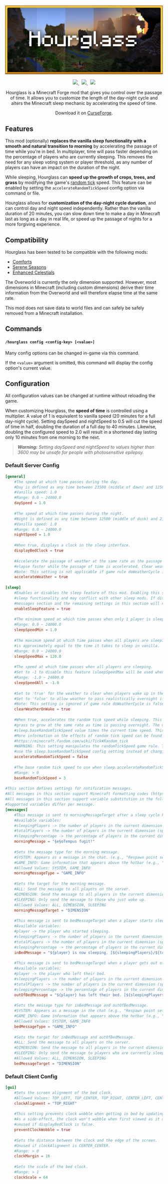 <p align="center">
	<a href="https://www.curseforge.com/minecraft/mc-mods/hourglass/files">
		<img src="media/logo-wide-588x256.png" alt="Hourglass Logo" width="550">
	</a>
</p>

<p align="center">
</p>

<p align="center">
	<a href="https://www.curseforge.com/minecraft/mc-mods/hourglass">
		<img src="http://cf.way2muchnoise.eu/versions/hourglass.svg">
	</a>
	&nbsp;
	<a href="LICENSE">
		<img src="https://img.shields.io/github/license/DuckyCrayfish/hourglass?color=blue">
	</a>
	&nbsp;
	<a href="https://www.curseforge.com/minecraft/mc-mods/hourglass">
		<img src="http://cf.way2muchnoise.eu/full_hourglass_downloads.svg">
	</a>
</p>

<p align="center">
	Hourglass is a Minecraft Forge mod that gives you control over the passage of time. It allows you to
	customize the length of the day-night cycle and alters the Minecraft sleep mechanic by accelerating
	the speed of time.
</p>

<p align="center">
Download it on <a href="https://www.curseforge.com/minecraft/mc-mods/hourglass">CurseForge</a>.
</p>

## Features

This mod (optionally) **replaces the vanilla sleep functionality with a smooth and natural transition
to morning** by accelerating the passage of time while you're in bed. In multiplayer, time will pass
faster depending on the percentage of players who are currently sleeping. This removes the need for
any sleep voting system or player threshold, as any number of players can have an impact on the
duration of the night.

While sleeping, Hourglass can **speed up the growth of crops, trees, and grass** by modifying the
game's [random tick](https://minecraft.fandom.com/wiki/Tick#Random_tick) speed. This feature can be
enabled by setting the `accelerateRandomTickSpeed` config option via command or file.

Hourglass allows for **customization of the day-night cycle duration**, and can control day and night
speed independently. Rather than the vanilla duration of 20 minutes, you can slow down time to make
a day in Minecraft last as long as a day in real life, or speed up the passage of nights for a more
forgiving experience.

## Compatibility

Hourglass has been tested to be compatible with the following mods:

* [Comforts](https://www.curseforge.com/minecraft/mc-mods/comforts)
* [Serene Seasons](https://www.curseforge.com/minecraft/mc-mods/serene-seasons)
* [Enhanced Celestials](https://www.curseforge.com/minecraft/mc-mods/enhanced-celestials)

The Overworld is currently the only dimension supported. However, most dimensions in Minecraft
(including custom dimensions) derive their time information from the Overworld and will therefore
elapse time at the same rate.

This mod does not save data to world files and can safely be safely removed from a Minecraft
installation.

## Commands

#### `/hourglass config <config-key> [<value>]`

Many config options can be changed in-game via this command.

If the `<value>` argument is omitted, this command will display the config option's current value.

## Configuration

All configuration values can be changed at runtime without reloading the game.

When customizing Hourglass, the **speed of time** is controlled using a multiplier. A value of 1 is equivalent
to vanilla speed (20 minutes for a full day-night cycle). Setting daySpeed and nightSpeed to 0.5
will cut the speed of time in half, doubling the duration of a full day to 40 minutes. Likewise,
doubling the configured speed to 2.0 will result in a shortened day lasting only 10 minutes from
one morning to the next.

> _**Warning:** Setting daySpeed and nightSpeed to values higher than 3600 may be unsafe for people with photosensitive epilepsy._

### Default Server Config

```toml
[general]
	#The speed at which time passes during the day.
	#Day is defined as any time between 23500 (middle of dawn) and 12500 (middle of dusk) the next day.
	#Vanilla speed: 1.0
	#Range: 0.0 ~ 24000.0
	daySpeed = 1.0

	#The speed at which time passes during the night.
	#Night is defined as any time between 12500 (middle of dusk) and 23500 (middle of dawn).
	#Vanilla speed: 1.0
	#Range: 0.0 ~ 24000.0
	nightSpeed = 1.0

	#When true, displays a clock in the sleep interface.
	displayBedClock = true

	#Accelerate the passage of weather at the same rate as the passage of time, making weather events
	#elapse faster while the passage of time is accelerated. Clear weather is not accelerated.
	#Note: This setting is not applicable if game rule doWeatherCycle is false.
	accelerateWeather = true

[sleep]
	#Enables or disables the sleep feature of this mod. Enabling this setting will modify the vanilla
	#sleep functionality and may conflict with other sleep mods. If disabled, the settings in the
	#messages section and the remaining settings in this section will not apply.
	enableSleepFeature = true

	#The minimum speed at which time passes when only 1 player is sleeping in a full server.
	#Range: 0.0 ~ 24000.0
	sleepSpeedMin = 1.0

	#The maximum speed at which time passes when all players are sleeping. A value of 120
	#is approximately equal to the time it takes to sleep in vanilla.
	#Range: 0.0 ~ 24000.0
	sleepSpeedMax = 120.0

	#The speed at which time passes when all players are sleeping.
	#Set to -1 to disable this feature (sleepSpeedMax will be used when all players are sleeping).
	#Range: -1.0 ~ 24000.0
	sleepSpeedAll = -1.0

	#Set to 'true' for the weather to clear when players wake up in the morning as it does in vanilla.
	#Set to 'false' to allow weather to pass realistically overnight if accelerateWeather is enabled.
	#Note: This setting is ignored if game rule doWeatherCycle is false.
	clearWeatherOnWake = true

	#When true, accelerates the random tick speed while sleeping. This allows things like crops and
	#grass to grow at the same rate as time is passing overnight. The modified random tick speed is the
	#sleep.baseRandomTickSpeed value times the current time speed. This means that as time moves faster, crops grow faster.
	#More information on the effects of random tick speed can be found here:
	#https://minecraft.fandom.com/wiki/Tick#Random_tick
	#WARNING: This setting manipulates the randomTickSpeed game rule. To modify the base random tick speed,
	#use the sleep.baseRandomTickSpeed config setting instead of changing the game rule directly.
	accelerateRandomTickSpeed = false

	#The base random tick speed to use when sleep.accelerateRandomTickSpeed config is enabled.
	#Range: > 0
	baseRandomTickSpeed = 3

#This section defines settings for notification messages.
#All messages in this section support Minecraft formatting codes (https://minecraft.fandom.com/wiki/Formatting_codes).
#All messages in this section support variable substitution in the following format: ${variableName}
#Supported variables differ per message.
[messages]
	#This message is sent to morningMessageTarget after a sleep cycle has completed in it.
	#Available variables:
	#sleepingPlayers -> the number of players in the current dimension who were sleeping.
	#totalPlayers -> the number of players in the current dimension (spectators are not counted).
	#sleepingPercentage -> the percentage of players in the current dimension who were sleeping (does not include % symbol).
	morningMessage = "§e§oTempus fugit!"

	#Sets the message type for the morning message.
	#SYSTEM: Appears as a message in the chat. (e.g., "Respawn point set")
	#GAME_INFO: Game information that appears above the hotbar (e.g., "You may not rest now, the bed is too far away").
	#Allowed Values: SYSTEM, GAME_INFO
	morningMessageType = "GAME_INFO"

	#Sets the target for the morning message.
	#ALL: Send the message to all players on the server.
	#DIMENSION: Send the message to all players in the current dimension.
	#SLEEPING: Only send the message to those who just woke up.
	#Allowed Values: ALL, DIMENSION, SLEEPING
	morningMessageTarget = "DIMENSION"

	#This message is sent to bedMessageTarget when a player starts sleeping.
	#Available variables:
	#player -> the player who started sleeping.
	#sleepingPlayers -> the number of players in the current dimension who are sleeping.
	#totalPlayers -> the number of players in the current dimension (spectators are not counted).
	#sleepingPercentage -> the percentage of players in the current dimension who are sleeping (does not include % symbol).
	inBedMessage = "${player} is now sleeping. [${sleepingPlayers}/${totalPlayers}]"

	#This message is sent to bedMessageTarget when a player gets out of bed (without being woken up naturally at morning).
	#Available variables:
	#player -> the player who left their bed.
	#sleepingPlayers -> the number of players in the current dimension who are sleeping.
	#totalPlayers -> the number of players in the current dimension (spectators are not counted).
	#sleepingPercentage -> the percentage of players in the current dimension who are sleeping (does not include % symbol).
	outOfBedMessage = "${player} has left their bed. [${sleepingPlayers}/${totalPlayers}]"

	#Sets the message type for inBedMessage and outOfBedMessage.
	#SYSTEM: Appears as a message in the chat (e.g., "Respawn point set").
	#GAME_INFO: Game information that appears above the hotbar (e.g., "You may not rest now, the bed is too far away").
	#Allowed Values: SYSTEM, GAME_INFO
	bedMessageType = "GAME_INFO"

	#Sets the target for inBedMessage and outOfBedMessage.
	#ALL: Send the message to all players on the server.
	#DIMENSION: Send the message to all players in the current dimension.
	#SLEEPING: Only send the message to players who are currently sleeping.
	#Allowed Values: ALL, DIMENSION, SLEEPING
	bedMessageTarget = "DIMENSION"
```

### Default Client Config

```toml
[gui]
	#Sets the screen alignment of the bed clock.
	#Allowed Values: TOP_LEFT, TOP_CENTER, TOP_RIGHT, CENTER_LEFT, CENTER_CENTER, CENTER_RIGHT, BOTTOM_LEFT, BOTTOM_CENTER, BOTTOM_RIGHT
	clockAlignment = "TOP_RIGHT"

	#This setting prevents clock wobble when getting in bed by updating the clock's position every tick.
	#As a side-effect, the clock won't wobble when first viewed as it does in vanilla. This setting is
	#unused if displayBedClock is false.
	preventClockWobble = true

	#Sets the distance between the clock and the edge of the screen.
	#Unused if clockAlignment is CENTER_CENTER.
	#Range: > 0
	clockMargin = 16

	#Sets the scale of the bed clock.
	#Range: > 1
	clockScale = 64
```
